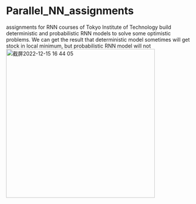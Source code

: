 # Parallel_NN_assignments
assignments for RNN courses of Tokyo Institute of Technology
build deterministic and probabilistic RNN models to solve some optimistic problems. 
We can get the result that deterministic model sometimes will get stock in local minimum, but probabilistic RNN model will not<img width="405" alt="截屏2022-12-15 16 44 05" src="https://user-images.githubusercontent.com/90566822/207801849-426f939f-9d4d-48f3-b1fc-dd62f9934f9f.png">
